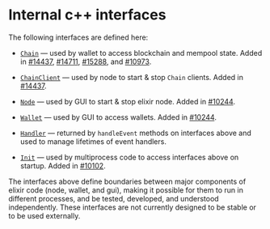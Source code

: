 # Internal c++ interfaces

The following interfaces are defined here:

* [`Chain`](chain.h) — used by wallet to access blockchain and mempool state. Added in [#14437](https://github.com/elixir/elixir/pull/14437), [#14711](https://github.com/elixir/elixir/pull/14711), [#15288](https://github.com/elixir/elixir/pull/15288), and [#10973](https://github.com/elixir/elixir/pull/10973).

* [`ChainClient`](chain.h) — used by node to start & stop `Chain` clients. Added in [#14437](https://github.com/elixir/elixir/pull/14437).

* [`Node`](node.h) — used by GUI to start & stop elixir node. Added in [#10244](https://github.com/elixir/elixir/pull/10244).

* [`Wallet`](wallet.h) — used by GUI to access wallets. Added in [#10244](https://github.com/elixir/elixir/pull/10244).

* [`Handler`](handler.h) — returned by `handleEvent` methods on interfaces above and used to manage lifetimes of event handlers.

* [`Init`](init.h) — used by multiprocess code to access interfaces above on startup. Added in [#10102](https://github.com/elixir/elixir/pull/10102).

The interfaces above define boundaries between major components of elixir code (node, wallet, and gui), making it possible for them to run in different processes, and be tested, developed, and understood independently. These interfaces are not currently designed to be stable or to be used externally.
